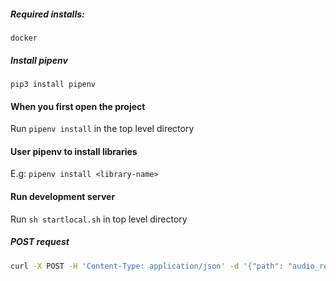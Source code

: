 ##### Required installs:
`docker`

##### Install pipenv
`pip3 install pipenv`

#### When you first open the project
Run `pipenv install` in the top level directory

#### User pipenv to install libraries
E.g: `pipenv install <library-name>`

#### Run development server
Run `sh startlocal.sh` in top level directory

##### POST request
```bash
curl -X POST -H 'Content-Type: application/json' -d '{"path": "audio_recrec3.ogg", "user_id": 100}' localhost:5000/
```


